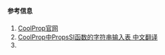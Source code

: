 ## 


#### 参考信息
1. [CoolProp官网](http://www.coolprop.org/fluid_properties/PurePseudoPure.html#list-of-fluids%E3%80%82)
2. [CoolProp中PropsSI函数的字符串输入表 中文翻译](https://www.cnblogs.com/jichao1515/p/17093121.html)
3. 
